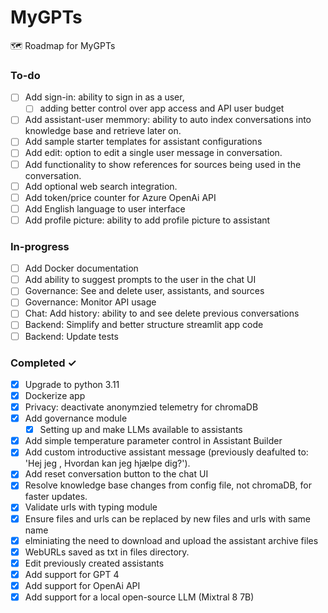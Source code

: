 # MyGPTs
🗺️ Roadmap for MyGPTs 

### To-do

- [ ] Add sign-in: ability to sign in as a user,
  - [ ] adding better control over app access and API user budget
- [ ] Add assistant-user memmory: ability to auto index conversations into knowledge base and retrieve later on.
- [ ] Add sample starter templates for assistant configurations
- [ ] Add edit: option to edit a single user message in conversation.  
- [ ] Add functionality to show references for sources being used in the conversation.
- [ ] Add optional web search integration.
- [ ] Add token/price counter for Azure OpenAi API  
- [ ] Add English language to user interface
- [ ] Add profile picture: ability to add profile picture to assistant

### In-progress
- [ ] Add Docker documentation
- [ ] Add ability to suggest prompts to the user in the chat UI
- [ ] Governance: See and delete user, assistants, and sources
- [ ] Governance: Monitor API usage
- [ ] Chat: Add history: ability to and see delete previous conversations 
- [ ] Backend: Simplify and better structure streamlit app code 
- [ ] Backend: Update tests

### Completed ✓
- [x] Upgrade to python 3.11
- [x] Dockerize app
- [x] Privacy: deactivate anonymzied telemetry for chromaDB
- [x] Add governance module
    - [x] Setting up and make LLMs available to assistants
- [x] Add simple temperature parameter control in Assistant Builder
- [x] Add custom introductive assistant message (previously deafulted to: 'Hej jeg <navn>, Hvordan kan jeg hjælpe dig?'). 
- [x] Add reset conversation button to the chat UI
- [x] Resolve knowledge base changes from config file, not chromaDB, for faster updates.
- [x] Validate urls with typing module
- [x] Ensure files and urls can be replaced by new files and urls with same name 
- [x] elminiating the need to download and upload the assistant archive files
- [x] WebURLs saved as txt in files directory. 
- [x] Edit previously created assistants  
- [x] Add support for GPT 4  
- [x] Add support for OpenAi API  
- [x] Add support for a local open-source LLM (Mixtral 8 7B)  